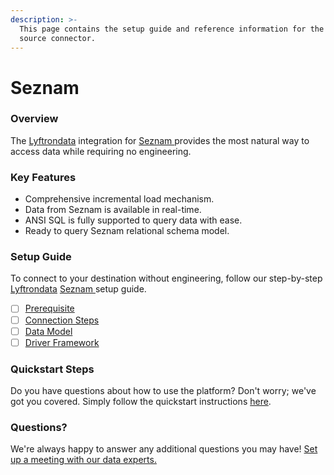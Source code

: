 ```yaml
---
description: >-
  This page contains the setup guide and reference information for the Seznam 
  source connector.
---
```


# Seznam

### Overview

The [Lyftrondata](https://www.lyftrondata.com/) integration for [Seznam ](../seznam-/None/)provides the most natural way to access data while requiring no engineering.

### Key Features

* Comprehensive incremental load mechanism.
* Data from Seznam is available in real-time.
* ANSI SQL is fully supported to query data with ease.
* Ready to query Seznam relational schema model.

### Setup Guide

To connect to your destination without engineering, follow our step-by-step [Lyftrondata](https://www.lyftrondata.com/) [Seznam ](../seznam-/None/)setup guide.

* [ ] [Prerequisite](prerequisite.md)
* [ ] [Connection Steps](connection-steps.md)
* [ ] [Data Model](data-model/erd.md)
* [ ] [Driver Framework](driver-framework/)

### Quickstart Steps

Do you have questions about how to use the platform? Don't worry; we've got you covered. Simply follow the quickstart instructions [here](../../).

### Questions? <a href="#questions" id="questions"></a>

We're always happy to answer any additional questions you may have! [Set up a meeting with our data experts.](https://www.lyftrondata.com/book-a-meeting/)
